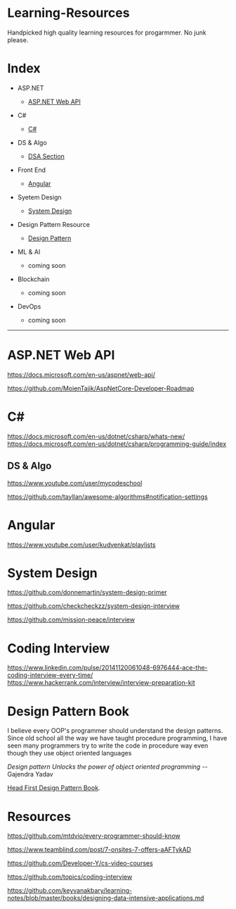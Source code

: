  
# Learning-Resources
Handpicked high quality learning resources for progarmmer. No junk please.

# Index

* ASP.NET
  * [ASP.NET Web API](#aspnet-web-api)
 
* C#
  * [C#](#c)
 
 
* DS & Algo
  * [DSA Section](#ds--algo)
 
* Front End
  * [Angular](#DS--Algo)

* Syetem Design
  * [System Design](#system-design)
  
* Design Pattern Resource
   * [Design Pattern](#design-pattern-book)
  
* ML & AI
    * coming soon

* Blockchain
    * coming soon
    
* DevOps
    * coming soon

************************************

  # ASP.NET Web API
  https://docs.microsoft.com/en-us/aspnet/web-api/
  
  https://github.com/MoienTajik/AspNetCore-Developer-Roadmap
  
  # C#
  https://docs.microsoft.com/en-us/dotnet/csharp/whats-new/
  https://docs.microsoft.com/en-us/dotnet/csharp/programming-guide/index
  
  
  ## DS & Algo
  https://www.youtube.com/user/mycodeschool
  
https://github.com/tayllan/awesome-algorithms#notification-settings
  
  # Angular
  
  https://www.youtube.com/user/kudvenkat/playlists
  
  # System Design
  
  https://github.com/donnemartin/system-design-primer
  
  https://github.com/checkcheckzz/system-design-interview
  
  https://github.com/mission-peace/interview
  
  # Coding Interview
  
  https://www.linkedin.com/pulse/20141120061048-6976444-ace-the-coding-interview-every-time/
  https://www.hackerrank.com/interview/interview-preparation-kit
  
  # Design Pattern Book
  I believe every OOP's programmer should understand the design patterns. Since old school  all the way we have taught  procedure         programming, I have seen many programmers try to write the code in procedure way even though they use object oriented languages 

  *Design pattern Unlocks the power of object oriented programming*
                                                   -- Gajendra Yadav

[Head First Design Pattern Book](https://www.flipkart.com/head-first-design-patterns-brain-friendly-guide/p/itmfc9kncfg2hfqk).

# Resources 
https://github.com/mtdvio/every-programmer-should-know

https://www.teamblind.com/post/7-onsites-7-offers-aAFTykAD

https://github.com/Developer-Y/cs-video-courses

https://github.com/topics/coding-interview

https://github.com/keyvanakbary/learning-notes/blob/master/books/designing-data-intensive-applications.md
  
  
